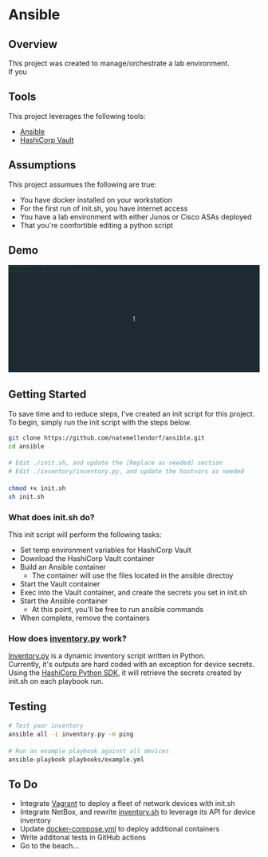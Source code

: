# Ansible

## Overview

This project was created to manage/orchestrate a lab environment.  
If you 

## Tools

This project leverages the following tools:
 - [Ansible](https://www.ansible.com/)
 - [HashiCorp Vault](https://www.vaultproject.io/)

## Assumptions

This project assumues the following are true:
 - You have docker installed on your workstation
 - For the first run of init.sh, you have internet access
 - You have a lab environment with either Junos or Cisco ASAs deployed
 - That you're comfortible editing a python script

## Demo

![init.sh](demo/init.gif)

## Getting Started

To save time and to reduce steps, I've created an init script for this project.  
To begin, simply run the init script with the steps below.  

```bash
git clone https://github.com/natemellendorf/ansible.git
cd ansible

# Edit ./init.sh, and update the [Replace as needed] section
# Edit ./inventory/inventory.py, and update the hostvars as needed

chmod +x init.sh
sh init.sh
```

### What does init.sh do?

This init script will perform the following tasks:
 - Set temp environment variables for HashiCorp Vault
 - Download the HashiCorp Vault container
 - Build an Ansible container
   - The container will use the files located in the ansible directoy
 - Start the Vault container
 - Exec into the Vault container, and create the secrets you set in init.sh
 - Start the Ansible container
   - At this point, you'll be free to run ansible commands
 - When complete, remove the containers

### How does [inventory.py](inventory/inventory.py) work?

[Inventory.py](inventory/inventory.py) is a dynamic inventory script written in Python.  
Currently, it's outputs are hard coded with an exception for device secrets.  
Using the [HashiCorp Python SDK](https://pypi.org/project/hvac/), it will retrieve the secrets created by init.sh on each playbook run.

## Testing

```bash
# Test your inventory
ansible all -i inventory.py -m ping

# Run an example playbook against all devices
ansible-playbook playbooks/example.yml

```

## To Do

- Integrate [Vagrant](https://www.vagrantup.com/) to deploy a fleet of network devices with init.sh
- Integrate NetBox, and rewrite [inventory.sh](inventory/inventory.py) to leverage its API for device inventory
- Update [docker-compose.yml](docker-compose.yml) to deploy additional containers
- Write additonal tests in GitHub actions
- Go to the beach...

